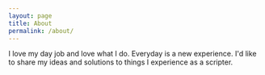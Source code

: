 ```yaml
---
layout: page
title: About
permalink: /about/
---
```


<amp-img width="600" height="300" layout="responsive" src="assets/images/programming.jpeg"></amp-img>

I love my day job and love what I do. Everyday is a new experience. I'd like to share my ideas and solutions to things I experience as a scripter. 

